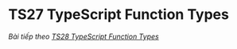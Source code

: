 # TS27 TypeScript Function Types


*Bài tiếp theo [TS28 TypeScript Function Types ](/session/session_028_ts_functions_type.md)*